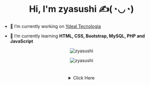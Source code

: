 <h1 align="center">Hi, I'm zyasushi ✍(◔◡◔)</h1>

- 🔭 I’m currently working on [Ydeal Tecnologia](https://www.ydealtecnologia.com.br/)

- 🌱 I’m currently learning **HTML, CSS, Bootstrap, MySQL, PHP and JavaScript**

<p align="center"><img src="https://github-readme-stats.vercel.app/api?username=zyasushi&theme=dracula&show_icons=true" alt="zyasushi"></p>

<p align="center"><img src="https://github-readme-stats.vercel.app/api/top-langs/?username=zyasushi&theme=dracula&layout=compact&card_width=450" alt="zyasushi"></p>

#

 <details style='text-align: center;' align='center'>
  <summary> Click Here </summary>
  <p style="text-align: center;"align="center">============================================================</p>
    <a href="https://www.youtube.com/watch?v=lTRiuFIWV54" target="blank"><img align="center" src="https://i.pinimg.com/originals/b2/b0/2f/b2b02f3b94075334edb07f8e6f8c0d11.gif" alt="GIF"></a>
  <p style="text-align: center;"align="center">============================================================</p>
</details>
